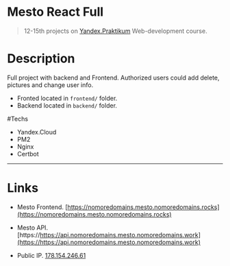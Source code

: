 # Mesto React Full
> 12-15th projects on [Yandex.Praktikum](https://practicum.yandex.ru/profile/web/) Web-development course.

# Description
Full project with backend and Frontend.  Authorized users could add delete,  pictures and change user info.
- Fronted located in `frontend/` folder.
- Backend located in `backend/` folder.

#Techs
- Yandex.Cloud
- PM2
- Nginx
- Certbot

---
# Links

- Mesto Frontend. [https://nomoredomains.mesto.nomoredomains.rocks](https://nomoredomains.mesto.nomoredomains.rocks)
- Mesto API. [https://https://api.nomoredomains.mesto.nomoredomains.work](https://https://api.nomoredomains.mesto.nomoredomains.work)

- Public IP. [178.154.246.61](178.154.246.61)
